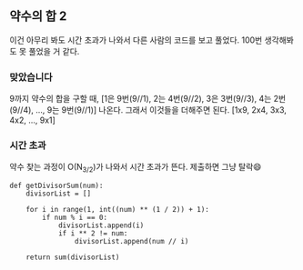 ## 약수의 합 2

이건 아무리 봐도 시간 초과가 나와서 다른 사람의 코드를 보고 풀었다.
100번 생각해봐도 못 풀었을 거 같다.

### 맞았습니다

9까지 약수의 합을 구할 때, [1은 9번(9//1), 2는 4번(9//2), 3은 3번(9//3), 4는 2번(9//4), ..., 9는 9번(9//1)] 나온다.
그래서 이것들을 더해주면 된다. [1x9, 2x4, 3x3, 4x2, ..., 9x1]

### 시간 초과

약수 찾는 과정이 O(N<sub>3/2</sub>)가 나와서 시간 초과가 뜬다. 제출하면 그냥 탈락😄

```
def getDivisorSum(num):
    divisorList = []

    for i in range(1, int((num) ** (1 / 2)) + 1):
        if num % i == 0:
            divisorList.append(i)
            if i ** 2 != num:
                divisorList.append(num // i)

    return sum(divisorList)
```
